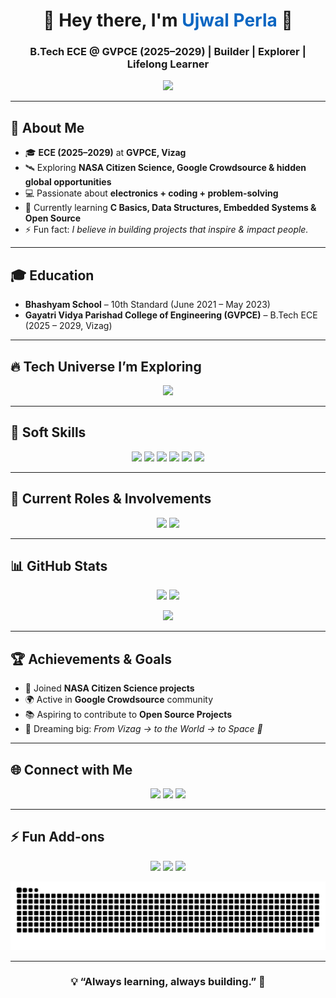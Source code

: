 <!-- Ujwal Perla | The Future Innovator 🚀 -->

<h1 align="center">🌟 Hey there, I'm <span style="color:#0A66C2;">Ujwal Perla</span> 👋</h1>
<h3 align="center">B.Tech ECE @ GVPCE (2025–2029) | Builder | Explorer | Lifelong Learner</h3>

<p align="center">
  <img src="https://readme-typing-svg.herokuapp.com?font=Fira+Code&size=22&pause=1000&color=00C2FF&center=true&vCenter=true&width=600&lines=Electronics+%26+Coding+Enthusiast;NASA+Citizen+Scientist;Future+Innovator;Always+Learning%2C+Always+Building" />
</p>

---

## 🚀 About Me
- 🎓 **ECE (2025–2029)** at **GVPCE, Vizag**  
- 🛰️ Exploring **NASA Citizen Science, Google Crowdsource & hidden global opportunities**  
- 💻 Passionate about **electronics + coding + problem-solving**  
- 🌱 Currently learning **C Basics, Data Structures, Embedded Systems & Open Source**  
- ⚡ Fun fact: *I believe in building projects that inspire & impact people.*

---

## 🎓 Education
- **Bhashyam School** – 10th Standard (June 2021 – May 2023)  
- **Gayatri Vidya Parishad College of Engineering (GVPCE)** – B.Tech ECE (2025 – 2029, Vizag)  

---

## 🔥 Tech Universe I’m Exploring
<p align="center">
  <img src="https://skillicons.dev/icons?i=c,cpp,python,git,github,vscode,arduino,raspberrypi,linux" />
</p>

---

## 🧠 Soft Skills
<p align="center">
  <img src="https://img.shields.io/badge/Logical%20Thinking-4CAF50?style=for-the-badge" />
  <img src="https://img.shields.io/badge/Research-1E88E5?style=for-the-badge" />
  <img src="https://img.shields.io/badge/Communication-6A1B9A?style=for-the-badge" />
  <img src="https://img.shields.io/badge/Networking-455A64?style=for-the-badge" />
  <img src="https://img.shields.io/badge/Spoken%20English-FFA000?style=for-the-badge" />
  <img src="https://img.shields.io/badge/Telugu-FF7043?style=for-the-badge" />
</p>

---

## 🌌 Current Roles & Involvements
<p align="center">
  <img src="https://img.shields.io/badge/NASA-Citizen%20Scientist-0B3D91?style=for-the-badge&logo=nasa&logoColor=white" />
  <img src="https://img.shields.io/badge/Google-Crowdsource-4285F4?style=for-the-badge&logo=google&logoColor=white" />
</p>

---

## 📊 GitHub Stats
<p align="center">
  <img src="https://github-readme-stats.vercel.app/api?username=ujwal-perla&show_icons=true&theme=radical" height="165" />
  <img src="https://github-readme-streak-stats.herokuapp.com/?user=ujwal-perla&theme=radical" height="165" />
</p>

<p align="center">
  <img src="https://github-readme-stats.vercel.app/api/top-langs/?username=ujwal-perla&layout=compact&theme=radical" height="160" />
</p>

---

## 🏆 Achievements & Goals
- 🚀 Joined **NASA Citizen Science projects**  
- 🌍 Active in **Google Crowdsource** community  
- 📚 Aspiring to contribute to **Open Source Projects**  
- 🏅 Dreaming big: *From Vizag → to the World → to Space 🚀*

---

## 🌐 Connect with Me
<p align="center">
  <a href="https://www.linkedin.com/in/ujwal-perla-78b704348/"><img src="https://img.shields.io/badge/LinkedIn-Ujwal%20Perla-0A66C2?style=for-the-badge&logo=linkedin&logoColor=white" /></a>
  <a href="mailto:"><img src="https://img.shields.io/badge/Email-Contact%20Me-EA4335?style=for-the-badge&logo=gmail&logoColor=white" /></a>
  <img src="https://img.shields.io/badge/Vizag,%20India-2962FF?style=for-the-badge&logo=google-maps&logoColor=white" />
</p>

---

## ⚡ Fun Add-ons
<p align="center">
  <img src="https://komarev.com/ghpvc/?username=ujwal-perla&style=for-the-badge&color=blue" />
  <img src="https://img.shields.io/github/followers/ujwal-perla?style=for-the-badge&color=green" />
  <img src="https://img.shields.io/github/stars/ujwal-perla?style=for-the-badge&color=yellow" />
</p>

<p align="center">
  <img src="https://raw.githubusercontent.com/Platane/snk/output/github-contribution-grid-snake.svg" />
</p>

---

<h3 align="center">💡 “Always learning, always building.” 🚀</h3>
